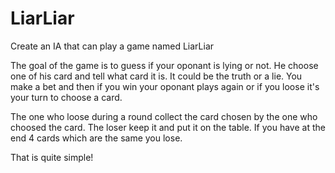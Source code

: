 # LiarLiar
Create an IA that can play a game named LiarLiar

The goal of the game is to guess if your oponant is lying or not. He choose one of his card and tell what card it is. It could be the truth or a lie. You make a bet and then if you win your oponant plays again or if you loose it's your turn to choose a card. 

The one who loose during a round collect the card chosen by the one who choosed the card. The loser keep it and put it on the table. If you have at the end 4 cards which are the same you lose.

That is quite simple!
